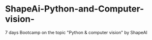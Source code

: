 # ShapeAi-Python-and-Computer-vision-
7 days Bootcamp on the topic "Python &amp; computer vision" by ShapeAI
